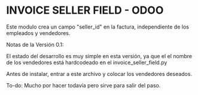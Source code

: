 INVOICE SELLER FIELD - ODOO
===========================
Este modulo crea un campo "seller_id" en la factura, independiente de 
los empleados y vendedores.

Notas de la Versión 0.1: 

El estado del desarrollo es muy simple en esta versión, ya que el el 
nombre de los vendedores está hardcodeado en el 
invoice_seller_field.py

Antes de instalar, entrar a este archivo y colocar los vendedores deseados.

To-do: Mucho por hacer todavía pero sirve para salir del paso.


